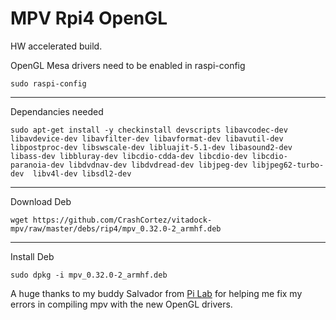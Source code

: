 # MPV Rpi4 OpenGL 

HW accelerated build.

OpenGL Mesa drivers need to be enabled in raspi-config 

```
sudo raspi-config
```
______
Dependancies needed

 
```
sudo apt-get install -y checkinstall devscripts libavcodec-dev libavdevice-dev libavfilter-dev libavformat-dev libavutil-dev libpostproc-dev libswscale-dev libluajit-5.1-dev libasound2-dev libass-dev libbluray-dev libcdio-cdda-dev libcdio-dev libcdio-paranoia-dev libdvdnav-dev libdvdread-dev libjpeg-dev libjpeg62-turbo-dev  libv4l-dev libsdl2-dev
```
______
Download Deb


```
wget https://github.com/CrashCortez/vitadock-mpv/raw/master/debs/rip4/mpv_0.32.0-2_armhf.deb
```
______
Install Deb 

```
sudo dpkg -i mpv_0.32.0-2_armhf.deb
```


A huge thanks to my buddy Salvador from [Pi Lab](https://www.youtube.com/channel/UCgfQjdc5RceRlTGfuthBs7g) for helping me fix my errors in compiling mpv with the new OpenGL drivers. 
